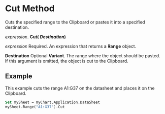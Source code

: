 
# Cut Method

Cuts the specified range to the Clipboard or pastes it into a specified destination.

 _expression_. **Cut( _Destination_)**

 _expression_ Required. An expression that returns a **Range** object.

 **Destination** Optional **Variant**. The range where the object should be pasted. If this argument is omitted, the object is cut to the Clipboard.

## Example

This example cuts the range A1:G37 on the datasheet and places it on the Clipboard.


```vb
Set mySheet = myChart.Application.DataSheet 
mySheet.Range("A1:G37").Cut
```

